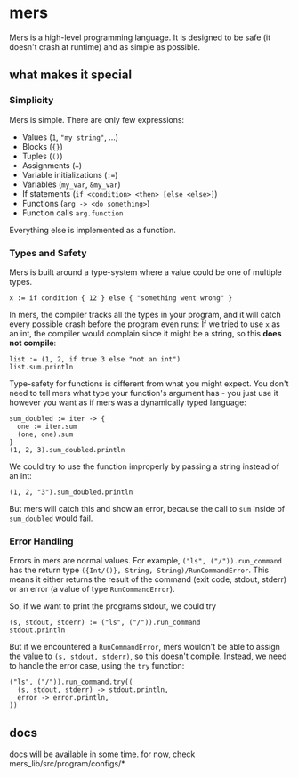 # mers

Mers is a high-level programming language.
It is designed to be safe (it doesn't crash at runtime) and as simple as possible.

## what makes it special

### Simplicity

Mers is simple. There are only few expressions:

- Values (`1`, `"my string"`, ...)
- Blocks (`{}`)
- Tuples (`()`)
- Assignments (`=`)
- Variable initializations (`:=`)
- Variables (`my_var`, `&my_var`)
- If statements (`if <condition> <then> [else <else>]`)
- Functions (`arg -> <do something>`)
- Function calls `arg.function`

Everything else is implemented as a function.

### Types and Safety

Mers is built around a type-system where a value could be one of multiple types.
```
x := if condition { 12 } else { "something went wrong" }
```

In mers, the compiler tracks all the types in your program,
and it will catch every possible crash before the program even runs:
If we tried to use `x` as an int, the compiler would complain since it might be a string, so this **does not compile**:

```
list := (1, 2, if true 3 else "not an int")
list.sum.println
```

Type-safety for functions is different from what you might expect.
You don't need to tell mers what type your function's argument has - you just use it however you want as if mers was a dynamically typed language:

```
sum_doubled := iter -> {
  one := iter.sum
  (one, one).sum
}
(1, 2, 3).sum_doubled.println
```

We could try to use the function improperly by passing a string instead of an int:

```
(1, 2, "3").sum_doubled.println
```

But mers will catch this and show an error, because the call to `sum` inside of `sum_doubled` would fail.

### Error Handling

Errors in mers are normal values.
For example, `("ls", ("/")).run_command` has the return type `({Int/()}, String, String)/RunCommandError`.
This means it either returns the result of the command (exit code, stdout, stderr) or an error (a value of type `RunCommandError`).

So, if we want to print the programs stdout, we could try

```
(s, stdout, stderr) := ("ls", ("/")).run_command
stdout.println
```

But if we encountered a `RunCommandError`, mers wouldn't be able to assign the value to `(s, stdout, stderr)`, so this doesn't compile.
Instead, we need to handle the error case, using the `try` function:

```
("ls", ("/")).run_command.try((
  (s, stdout, stderr) -> stdout.println,
  error -> error.println,
))
```

## docs

docs will be available in some time. for now, check mers_lib/src/program/configs/*
